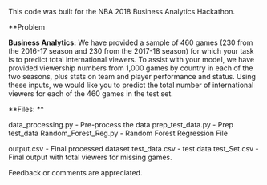 This code was built for the NBA 2018 Business Analytics Hackathon.

**Problem

**Business Analytics:** We have provided a sample of 460 games (230 from the 2016-17 season and 230 from the 2017-18 season) 
for which your task is to predict total international viewers. To assist with your model, we have provided viewership numbers from 1,000 games 
by country in each of the two seasons, plus stats on team and player performance and status. Using these inputs, 
we would like you to predict the total number of international viewers for each of the 460 games in the test set.

**Files: **

data_processing.py - Pre-process the data
prep_test_data.py - Prep test_data
Random_Forest_Reg.py - Random Forest Regression File

output.csv - Final processed dataset
test_data.csv - test data
test_Set.csv - Final output with total viewers for missing games.

Feedback or comments are appreciated.
